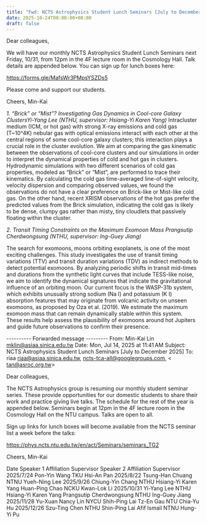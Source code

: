 ```yaml
---
title: "Fwd: NCTS Astrophysics Student Lunch Seminars [July to December 2025]"
date: 2025-10-24T08:00:00+08:00
draft: false
---
```


Dear colleagues,

We will have our monthly NCTS Astrophysics Student Lunch Seminars next
Friday, 10/31, from 12pm in the 4F lecture room in the Cosmology Hall. Talk
details are appended below. You can sign up for lunch boxes here:

https://forms.gle/MafsWr3PMpsYSZDs5

Please come and support our students.

Cheers,
Min-Kai



*1. “Brick” or “Mist”? Investigating Gas Dynamics in Cool-core Galaxy
ClustersYi-Yang Lee (NTHU, supervisor: Hsiang-Yi Karen Yang)*
Intracluster medium (ICM, or hot gas) with strong X-ray emissions and cold
gas (T~10^4K) nebular gas with optical emissions interact with each other
at the central regions of some cool-core galaxy clusters; this interaction
plays a crucial role in the cluster evolution. We aim at comparing the gas
kinematic between the observations of cool-core clusters and our
simulations in order to interpret the dynamical properties of cold and hot
gas in clusters. Hydrodynamic simulations with two different scenarios of
cold gas properties, modeled as “Brick” or “Mist”, are performed to trace
their kinematics. By calculating the cold gas time-averaged line-of-sight
velocity, velocity dispersion and comparing observed values, we found the
observations do not have a clear preference on Brick-like or Mist-like cold
gas. On the other hand, recent XRISM observations of the hot gas prefer the
predicted values from the Brick simulation, indicating the cold gas is
likely to be dense, clumpy gas rather than misty, tiny cloudlets that
passively floating within the cluster.

*2. Transit Timing Constraints on the Maximum Exomoon Mass*
*Prangsutip Cherdwongsung (NTHU, supervisor: Ing-Guey Jiang)*

The search for exomoons, moons orbiting exoplanets, is one of the most
exciting challenges. This study investigates the use of transit timing
variations (TTV) and transit duration variations (TDV) as indirect methods
to detect potential exomoons. By analyzing periodic shifts in transit
mid-times and durations from the synthetic light curves that include
TESS-like noise, we aim to identify the dynamical signatures that indicate
the gravitational influence of an orbiting moon. Our current focus is the
WASP-31b system, which exhibits unusually strong sodium (Na I) and
potassium (K I) absorption features that may originate from volcanic
activity on unseen exomoons, as proposed by Oza et al. (2019). We estimate
the maximum exomoon mass that can remain dynamically stable within this
system. These results help assess the plausibility of exomoons around hot
Jupiters and guide future observations to confirm their presence.


---------- Forwarded message ---------
From: Min-Kai Lin <mklin@asiaa.sinica.edu.tw>
Date: Mon, Jul 14, 2025 at 11:41 AM
Subject: NCTS Astrophysics Student Lunch Seminars [July to December 2025]
To: riaa <riaa@asiaa.sinica.edu.tw>, <ncts-tca-all@googlegroups.com>, <
tan@asroc.org.tw>


Dear colleagues,

The NCTS Astrophysics group is resuming our monthly student seminar series.
These provide opportunities for our domestic students to share their work
and practice giving live talks. The schedule for the rest of the year is
appended below. Seminars begin at 12pm in the 4F lecture room in the
Cosmology Hall on the NTU campus. Talks are open to all.

Sign up links for lunch boxes will become available from the NCTS seminar
list a week before the talks:

https://phys.ncts.ntu.edu.tw/en/act/Seminars/seminars_TG2

Cheers,
Min-Kai

Date  Speaker 1  Affiliation  Supervisor  Speaker 2  Affiliation  Supervisor
 2025/7/24  Pon-Yin Wang  TKU  Hsi-An Pan
 2025/8/22  Tsung-Han Chuang  NTNU  Yueh-Ning Lee
 2025/9/26  Chiung-Yin Chang  NTHU  Hsiang-Yi Karen Yang  Huan-Ping Chao
 NCKU  Kwan-Lok Li
 2025/10/31  Yi-Yang Lee  NTHU  Hsiang-Yi Karen Yang  Prangsutip
Cherdwongsung  NTHU  Ing-Guey Jiang
 2025/11/28  Yu-Xuan Nancy Lin  NYCU  Shih-Ping Lai  Tz-En Gau  NTU  Chia-Yu
Hu
 2025/12/26  Szu-Ting Chen  NTHU  Shin-Ping Lai  Afif Ismail  NTNU  Hung-Yi
Pu
